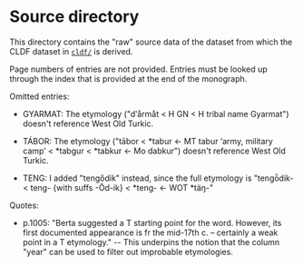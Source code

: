 # Source directory

This directory contains the "raw" source data of the dataset from which the
CLDF dataset in [`cldf/`](../cldf) is derived.

Page numbers of entries are not provided. Entries must be looked up through the index that is provided at the end of the monograph.

Omitted entries:

* GYARMAT: The etymology ("dʹårmåt < H GN < H tribal name Gyarmat") doesn't reference West Old Turkic.

* TÁBOR: The etymology ("tābor < *tabur ← MT tabur ‘army, military camp’
< *tabgur < *tabkur ← Mo dabkur") doesn't reference West Old Turkic.

* TENG: I added "tengődik" instead, since the full etymology is "tengȫdik- < teng- {with suffs -Ōd-ik} < *teng- ← WOT *täŋ-"

Quotes:

* p.1005: "Berta suggested a T starting point for the word. However, its first documented appearance is fr the mid-17th c. – certainly a weak point in a T etymology." -- This underpins the notion that the column "year" can be used to filter out improbable etymologies.
